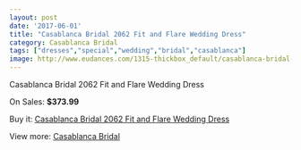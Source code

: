 ```yaml
---
layout: post
date: '2017-06-01'
title: "Casablanca Bridal 2062 Fit and Flare Wedding Dress"
category: Casablanca Bridal
tags: ["dresses","special","wedding","bridal","casablanca"]
image: http://www.eudances.com/1315-thickbox_default/casablanca-bridal-2062-fit-and-flare-wedding-dress.jpg
---
```

Casablanca Bridal 2062 Fit and Flare Wedding Dress

On Sales: **$373.99**
<a href="https://www.eudances.com/en/casablanca-bridal/465-casablanca-bridal-2062-fit-and-flare-wedding-dress.html"><amp-img layout="responsive" width="600" height="600" src="//www.eudances.com/1315-thickbox_default/casablanca-bridal-2062-fit-and-flare-wedding-dress.jpg" alt="Casablanca Bridal 2062 Fit and Flare Wedding Dress 0" /></a>
<a href="https://www.eudances.com/en/casablanca-bridal/465-casablanca-bridal-2062-fit-and-flare-wedding-dress.html"><amp-img layout="responsive" width="600" height="600" src="//www.eudances.com/1317-thickbox_default/casablanca-bridal-2062-fit-and-flare-wedding-dress.jpg" alt="Casablanca Bridal 2062 Fit and Flare Wedding Dress 1" /></a>
<a href="https://www.eudances.com/en/casablanca-bridal/465-casablanca-bridal-2062-fit-and-flare-wedding-dress.html"><amp-img layout="responsive" width="600" height="600" src="//www.eudances.com/1316-thickbox_default/casablanca-bridal-2062-fit-and-flare-wedding-dress.jpg" alt="Casablanca Bridal 2062 Fit and Flare Wedding Dress 2" /></a>

Buy it: [Casablanca Bridal 2062 Fit and Flare Wedding Dress](https://www.eudances.com/en/casablanca-bridal/465-casablanca-bridal-2062-fit-and-flare-wedding-dress.html "Casablanca Bridal 2062 Fit and Flare Wedding Dress")

View more: [Casablanca Bridal](https://www.eudances.com/en/4-casablanca-bridal "Casablanca Bridal")